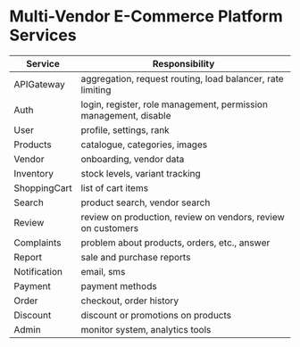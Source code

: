 # Multi-Vendor E-Commerce Platform Services

| Service      | Responsibility                                                 |
|--------------|----------------------------------------------------------------|
| APIGateway   | aggregation, request routing, load balancer, rate limiting     |
| Auth         | login, register, role management, permission management, disable |
| User         | profile, settings, rank                                        |
| Products     | catalogue, categories, images                                  |
| Vendor       | onboarding, vendor data                                        |
| Inventory    | stock levels, variant tracking                                 |
| ShoppingCart | list of cart items                                             |
| Search       | product search, vendor search                                  |
| Review       | review on production, review on vendors, review on customers   |
| Complaints   | problem about products, orders, etc., answer                   |
| Report       | sale and purchase reports                                      |
| Notification | email, sms                                                     |
| Payment      | payment methods                                                |
| Order        | checkout, order history                                        |
| Discount     | discount or promotions on products                             |
| Admin        | monitor system, analytics tools                                |
